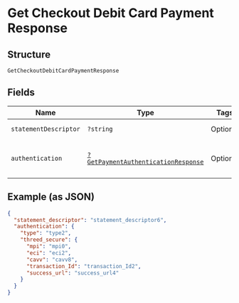 
# Get Checkout Debit Card Payment Response

## Structure

`GetCheckoutDebitCardPaymentResponse`

## Fields

| Name | Type | Tags | Description | Getter | Setter |
|  --- | --- | --- | --- | --- | --- |
| `statementDescriptor` | `?string` | Optional | Descrição na fatura | getStatementDescriptor(): ?string | setStatementDescriptor(?string statementDescriptor): void |
| `authentication` | [`?GetPaymentAuthenticationResponse`](../../doc/models/get-payment-authentication-response.md) | Optional | Payment Authentication response object data | getAuthentication(): ?GetPaymentAuthenticationResponse | setAuthentication(?GetPaymentAuthenticationResponse authentication): void |

## Example (as JSON)

```json
{
  "statement_descriptor": "statement_descriptor6",
  "authentication": {
    "type": "type2",
    "threed_secure": {
      "mpi": "mpi0",
      "eci": "eci2",
      "cavv": "cavv8",
      "transaction_Id": "transaction_Id2",
      "success_url": "success_url4"
    }
  }
}
```

